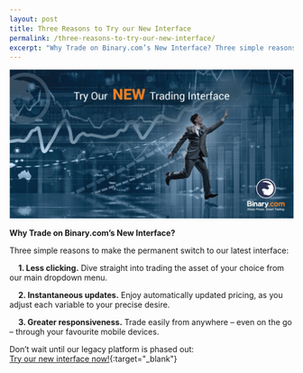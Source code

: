 ```yaml
---
layout: post
title: Three Reasons to Try our New Interface 
permalink: /three-reasons-to-try-our-new-interface/
excerpt: "Why Trade on Binary.com’s New Interface? Three simple reasons to make the permanent switch to our latest interface..."
---
```


<a href="https://www.binary.com/trading?l=EN&utm_source=social&utm_medium=blog&utm_content=text&utm_campaign=whatsnew" target="_blank"><img src="/images/FB-ads5.jpg" alt=""></a>

**Why Trade on Binary.com’s New Interface?**

Three simple reasons to make the permanent switch to our latest interface: 

&nbsp;&nbsp;&nbsp;&nbsp;**1. Less clicking.** Dive straight into trading the asset of your choice from our main dropdown menu.

&nbsp;&nbsp;&nbsp;&nbsp;**2. Instantaneous updates.** Enjoy automatically updated pricing, as you adjust each variable to your precise desire.

&nbsp;&nbsp;&nbsp;&nbsp;**3. Greater responsiveness.** Trade easily from anywhere – even on the go – through your favourite mobile devices. 

Don’t wait until our legacy platform is phased out:<br>
[Try our new interface now!](https://www.binary.com/trading?l=EN&utm_source=social&utm_medium=blog&utm_content=text&utm_campaign=whatsnew){:target="_blank"}

